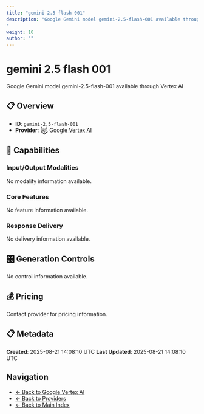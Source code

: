 ```yaml
---
title: "gemini 2.5 flash 001"
description: "Google Gemini model gemini-2.5-flash-001 available through Vertex AI
"
weight: 10
author: ""
---
```

# gemini 2.5 flash 001

Google Gemini model gemini-2.5-flash-001 available through Vertex AI


## 📋 Overview

- **ID**: `gemini-2.5-flash-001`
- **Provider**: <img src="../logo.svg" alt="" width="20" height="20" style="vertical-align: middle"> [Google Vertex AI](../README.md)

## 🎯 Capabilities

### Input/Output Modalities

No modality information available.

### Core Features

No feature information available.

### Response Delivery

No delivery information available.

## 🎛️ Generation Controls

No control information available.

## 💰 Pricing

Contact provider for pricing information.

## 📋 Metadata

**Created**: 2025-08-21 14:08:10 UTC
**Last Updated**: 2025-08-21 14:08:10 UTC

## Navigation

- [← Back to Google Vertex AI](../README.md)
- [← Back to Providers](../../README.md)
- [← Back to Main Index](../../../README.md)
